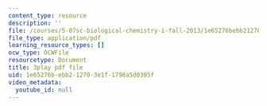 ```yaml
---
content_type: resource
description: ''
file: /courses/5-07sc-biological-chemistry-i-fall-2013/1e65276bebb212703e1f1798a5d0305f_qmqiF0YJ4LM.pdf
file_type: application/pdf
learning_resource_types: []
ocw_type: OCWFile
resourcetype: Document
title: 3play pdf file
uid: 1e65276b-ebb2-1270-3e1f-1798a5d0305f
video_metadata:
  youtube_id: null
---
```

